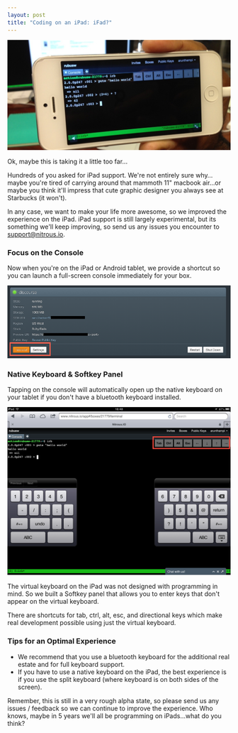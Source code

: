 ```yaml
---
layout: post
title: "Coding on an iPad: iFad?"
---
```


![coding on an iphone](/images/iphone-coding.jpg) 
<figcaption>Ok, maybe this is taking it a little too far...</figcaption>

Hundreds of you asked for iPad support.  We're not entirely sure why…maybe you're tired of carrying around that mammoth 11" macbook air…or maybe you think it'll impress that cute graphic designer you always see at Starbucks (it won't).  

In any case, we want to make your life more awesome, so we  improved the experience on the iPad.  iPad support is still largely experimental, but its something we'll keep improving, so send us any issues you encounter to [support@nitrous.io](support@nitrous.io). 

### Focus on the Console

Now when you're on the iPad or Android tablet, we provide a shortcut so you can launch a full-screen console immediately for your box.  

![ipad terminal](/images/ipad-terminal.png)

### Native Keyboard & Softkey Panel

Tapping on the console will automatically open up the native keyboard on your tablet if you don't have a bluetooth keyboard installed.  

![softkeys](/images/ipad-softkeys.png)

The virtual keyboard on the iPad was not designed with programming in mind.  So we built a Softkey panel that allows you to enter keys that don't appear on the virtual keyboard. 

There are shortcuts for tab, ctrl, alt, esc, and directional keys which make real development possible using just the virtual keyboard. 

### Tips for an Optimal Experience

* We recommend that you use a bluetooth keyboard for the additional real estate and for full keyboard support. 
* If you have to use a native keyboard on the iPad, the best experience is if you use the split keyboard (where keyboard is on both sides of the screen). 

Remember, this is still in a very rough alpha state, so please send us any issues / feedback so we can continue to improve the experience.  Who knows, maybe in 5 years we'll all be programming on iPads…what do you think?



